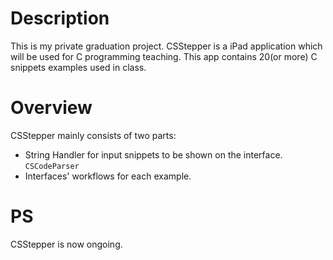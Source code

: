 # Description

This is my private graduation project. CSStepper is a iPad application which will be used for C programming teaching. This app contains 20(or more) C snippets examples used in class.

# Overview

CSStepper mainly consists of two parts:

* String Handler for input snippets to be shown on the interface. `CSCodeParser`
* Interfaces' workflows for each example.

# PS

CSStepper is now ongoing.
